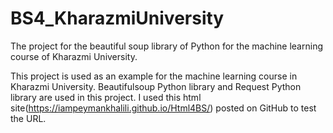 # BS4_KharazmiUniversity
The project for the beautiful soup library of Python for the machine learning course of Kharazmi University.

This project is used as an example for the machine learning course in Kharazmi University.
Beautifulsoup Python library and Request Python library are used in this project.
I used this html site(https://iampeymankhalili.github.io/Html4BS/) posted on GitHub to test the URL.
